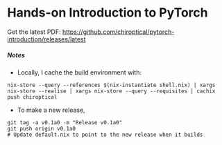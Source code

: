 # Hands-on Introduction to PyTorch

Get the latest PDF: https://github.com/chiroptical/pytorch-introduction/releases/latest

##### Notes

- Locally, I cache the build environment with:

```
nix-store --query --references $(nix-instantiate shell.nix) | xargs nix-store --realise | xargs nix-store --query --requisites | cachix push chiroptical
```

- To make a new release,

```
git tag -a v0.1a0 -m "Release v0.1a0"
git push origin v0.1a0
# Update default.nix to point to the new release when it builds
```

